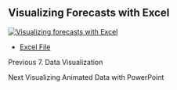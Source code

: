## Visualizing Forecasts with Excel

[![Visualizing forecasts with
Excel](https://i.ytimg.com/vi_webp/judFpVgfsV4/sddefault.webp)](https://youtu.be/judFpVgfsV4)

  * [Excel File](https://docs.google.com/spreadsheets/d/1a6cSbmZKjX_ZzBsWWrPQwU_4KgRNMwc0/view#gid=1138079165)

Previous 7\. Data Visualization

Next Visualizing Animated Data with PowerPoint

